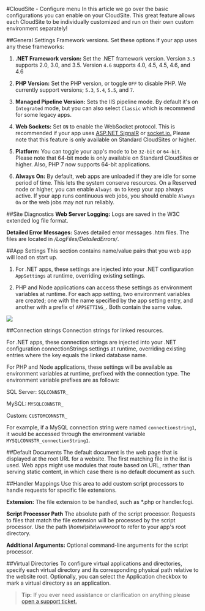 #CloudSite - Configure menu
In this article we go over the basic configurations you can enable on your CloudSite. This great feature allows each CloudSite to be individually customized and run on their own custom environment separately!

##General Settings
Framework versions. Set these options if your app uses any these frameworks:

1. **.NET Framework version:** Set the .NET framework version.
 Version `3.5` supports 2.0, 3.0, and 3.5.
 Version `4.6` supports 4.0, 4.5, 4.5, 4.6, and 4.6

2. **PHP Version:** Set the PHP version, or toggle `OFF` to disable PHP. We currently support versions; `5.3`, `5.4`, `5.5`, and `7`.

3. **Managed Pipeline Version:** Sets the IIS pipeline mode. By default it's on `Integrated` mode, but you can also select `Classic` which is recommend for some legacy apps. 

4. **Web Sockets:** Set `ON` to enable the WebSocket protocol. This is recommended if your app uses [ASP.NET SignalR](http://www.asp.net/signalr) or [socket.io.](https://azure.microsoft.com/en-us/documentation/articles/web-sites-nodejs-chat-app-socketio/) Please note that this feature is only available on Standard CloudSites or higher.

6. **Platform:** You can toggle your app's mode to be `32-bit` or `64-bit`. Please note that 64-bit mode is only available on Standard CloudSites or higher. Also, PHP 7 now supports 64-bit applications.

7. **Always On:** By default, web apps are unloaded if they are idle for some period of time. This lets the system conserve resources. On a Reserved node or higher, you can enable `Always On` to keep your app always active. If your app runs continuous web jobs, you should enable `Always On` or the web jobs may not run reliably.


##Site Diagnostics
**Web Server Logging:** Logs are saved in the W3C extended log file format.

**Detailed Error Messages:** Saves detailed error messages .htm files. The files are located in */LogFiles/DetailedErrors/*.

##App Settings
This section contains name/value pairs that you web app will load on start up.

1. For .NET apps, these settings are injected into your .NET configuration `AppSettings` at runtime, overriding existing settings.

1. PHP and Node applications can access these settings as environment variables at runtime. For each app setting, two environment variables are created; one with the name specified by the app setting entry, and another with a prefix of `APPSETTING_`. Both contain the same value.

<img src="https://raw.githubusercontent.com/GearHost/docs/master/Images/php-zend-extensions.PNG" />

##Connection strings
Connection strings for linked resources.

For .NET apps, these connection strings are injected into your .NET configuration connectionStrings settings at runtime, overriding existing entries where the key equals the linked database name.

For PHP and Node applications, these settings will be available as environment variables at runtime, prefixed with the connection type. The environment variable prefixes are as follows:

SQL Server: `SQLCONNSTR_`

MySQL: `MYSQLCONNSTR_`

Custom: `CUSTOMCONNSTR_`

For example, if a MySQL connection string were named `connectionstring1`, it would be accessed through the environment variable `MYSQLCONNSTR_connectionString1`.

##Default Documents
The default document is the web page that is displayed at the root URL for a website. The first matching file in the list is used. Web apps might use modules that route based on URL, rather than serving static content, in which case there is no default document as such.

##Handler Mappings
Use this area to add custom script processors to handle requests for specific file extensions.

**Extension:** The file extension to be handled, such as *.php or handler.fcgi.

**Script Processor Path** The absolute path of the script processor. Requests to files that match the file extension will be processed by the script processor. Use the path *\home\site\wwwroot* to refer to your app's root directory.

**Additional Arguments:** Optional command-line arguments for the script processor.


##Virtual Directories
To configure virtual applications and directories, specify each virtual directory and its corresponding physical path relative to the website root. Optionally, you can select the Application checkbox to mark a virtual directory as an application.

>**Tip:** If you ever need assistance or clarification on anything please [open a support ticket.](https://www.gearhost.com/documentation/how-to-open-a-support-ticket)